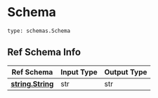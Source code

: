 # Schema
```
type: schemas.Schema
```

## Ref Schema Info
Ref Schema | Input Type | Output Type
---------- | ---------- | -----------
[**string.String**](../../../../../../components/schema/string.md) | str | str
